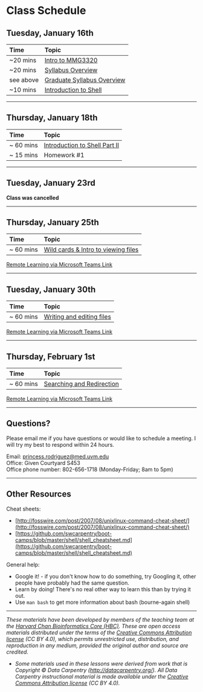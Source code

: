# Class Schedule 

## Tuesday, January 16th 

| Time |  Topic  | 
|:-----------|:----------|
| ~20 mins | [Intro to MMG3320](../lectures/Lecture1-MMG3320-Introduction.pdf) | 
| ~20 mins | [Syllabus Overview](../lectures/MMG3320_Syllabus_undergraduate.pdf)| 
| see above | [Graduate Syllabus Overview](../lectures/MMG5320_Syllabus_graduate.pdf)|
| ~10 mins | [Introduction to Shell](../lessons/01_week1_mmg3320.md) | 


***

## Thursday, January 18th 

| Time |  Topic  | 
|:-----------|:----------|
| ~ 60 mins |  [Introduction to Shell Part II ](../lessons/02_week1_mmg3320.md)|
| ~ 15 mins |  Homework #1|

***

## Tuesday, January 23rd 

**Class was cancelled**

***

## Thursday, January 25th 

| Time |  Topic  | 
|:-----------|:----------|
| ~ 60 mins |  [Wild cards & Intro to viewing files ](../lessons/03_week2_mmg3320.md)|

[Remote Learning via Microsoft Teams Link](https://teams.microsoft.com/l/meetup-join/19%3aUVKd-rN88Bj5WieSLdk8G-CH8JH6toRsxMy7HxDUWeE1%40thread.tacv2/1706118930323?context=%7b%22Tid%22%3a%221c177758-4d6b-43dc-aaeb-3b9c42562967%22%2c%22Oid%22%3a%22c4dfbfa2-c05b-4c3c-920d-808dcfc1a418%22%7d)

***

## Tuesday, January 30th 

| Time |  Topic  | 
|:-----------|:----------|
| ~ 60 mins |  [Writing and editing files ](../lessons/04_week3_mmg3320.md)|


[Remote Learning via Microsoft Teams Link](https://teams.microsoft.com/l/meetup-join/19%3aUVKd-rN88Bj5WieSLdk8G-CH8JH6toRsxMy7HxDUWeE1%40thread.tacv2/1706118930323?context=%7b%22Tid%22%3a%221c177758-4d6b-43dc-aaeb-3b9c42562967%22%2c%22Oid%22%3a%22c4dfbfa2-c05b-4c3c-920d-808dcfc1a418%22%7d)

***

## Thursday, February 1st

| Time |  Topic  | 
|:-----------|:----------|
| ~ 60 mins |  [Searching and Redirection ](../lessons/05_week3_mmg3320.md)|

[Remote Learning via Microsoft Teams Link](https://teams.microsoft.com/l/meetup-join/19%3aUVKd-rN88Bj5WieSLdk8G-CH8JH6toRsxMy7HxDUWeE1%40thread.tacv2/1706118930323?context=%7b%22Tid%22%3a%221c177758-4d6b-43dc-aaeb-3b9c42562967%22%2c%22Oid%22%3a%22c4dfbfa2-c05b-4c3c-920d-808dcfc1a418%22%7d)

***

## Questions?
Please email me if you have questions or would like to schedule a meeting. I will try my best to respond within 24 hours.  

Email: princess.rodriguez@med.uvm.edu  
Office: Given Courtyard S453  
Office phone number: 802-656-1718 (Monday-Friday; 8am to 5pm)

*** 

## Other Resources
Cheat sheets:
* [http://fosswire.com/post/2007/08/unixlinux-command-cheat-sheet/](http://fosswire.com/post/2007/08/unixlinux-command-cheat-sheet/)
* [https://github.com/swcarpentry/boot-camps/blob/master/shell/shell_cheatsheet.md](https://github.com/swcarpentry/boot-camps/blob/master/shell/shell_cheatsheet.md)

General help:
* Google it! - if you don't know how to do something, try Googling it, other people have probably had the same question.
* Learn by doing! There's no real other way to learn this than by trying it out.
* Use `man bash` to get more information about bash (bourne-again shell)

***
*These materials have been developed by members of the teaching team at the [Harvard Chan Bioinformatics Core (HBC)](http://bioinformatics.sph.harvard.edu/). These are open access materials distributed under the terms of the [Creative Commons Attribution license](https://creativecommons.org/licenses/by/4.0/) (CC BY 4.0), which permits unrestricted use, distribution, and reproduction in any medium, provided the original author and source are credited.*

* *Some materials used in these lessons were derived from work that is Copyright © Data Carpentry (http://datacarpentry.org/). 
All Data Carpentry instructional material is made available under the [Creative Commons Attribution license](https://creativecommons.org/licenses/by/4.0/) (CC BY 4.0).*
